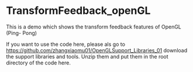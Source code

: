 # TransformFeedback_openGL
This is a demo which shows the transform feedback features of OpenGL (Ping- Pong)

If you want to use the code here, please als go to https://github.com/zhangxiaomu01/OpenGLSupport_Libraries_01 download the support libraries and tools. Unzip them and put them in the root directory of the code here.
